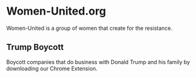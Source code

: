 # Women-United.org

Women-United is a group of women that create for the resistance.

## Trump Boycott

Boycott companies that do business with Donald Trump and his family by downloading our Chrome Extension.
